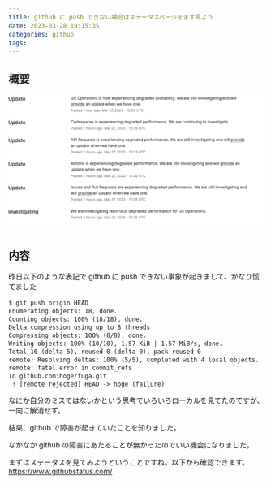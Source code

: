 ```yaml
---
title: github に push できない場合はステータスページをまず見よう
date: 2023-03-28 19:15:35
categories: github
tags:
---
```


## 概要
![2023/03/27 の内容](/images/github_incident.png)

## 内容
昨日以下のような表記で github に push できない事象が起きまして、かなり慌てました
```
$ git push origin HEAD
Enumerating objects: 18, done.
Counting objects: 100% (18/18), done.
Delta compression using up to 8 threads
Compressing objects: 100% (8/8), done.
Writing objects: 100% (10/10), 1.57 KiB | 1.57 MiB/s, done.
Total 10 (delta 5), reused 0 (delta 0), pack-reused 0
remote: Resolving deltas: 100% (5/5), completed with 4 local objects.
remote: fatal error in commit_refs
To github.com:hoge/fuga.git
 ! [remote rejected] HEAD -> hoge (failure)
```

なにか自分のミスではないかという思考でいろいろローカルを見てたのですが、一向に解消せず。

結果、github で障害が起きていたことを知りました。

なかなか github の障害にあたることが無かったのでいい機会になりました。

まずはステータスを見てみようということですね。以下から確認できます。
https://www.githubstatus.com/
